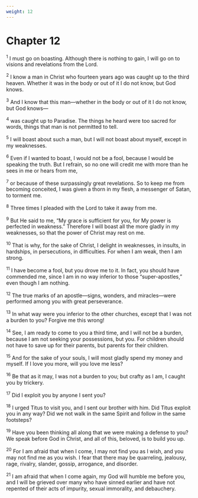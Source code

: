 ```yaml
---
weight: 12
---
```


# Chapter 12

<sup>1</sup> I must go on boasting. Although there is nothing to gain, I will go on to visions and revelations from the Lord. 

<sup>2</sup> I know a man in Christ who fourteen years ago was caught up to the third heaven. Whether it was in the body or out of it I do not know, but God knows. 

<sup>3</sup> And I know that this man—whether in the body or out of it I do not know, but God knows— 

<sup>4</sup> was caught up to Paradise. The things he heard were too sacred for words, things that man is not permitted to tell. 

<sup>5</sup> I will boast about such a man, but I will not boast about myself, except in my weaknesses. 

<sup>6</sup> Even if I wanted to boast, I would not be a fool, because I would be speaking the truth. But I refrain, so no one will credit me with more than he sees in me or hears from me, 

<sup>7</sup> or because of these surpassingly great revelations. So to keep me from becoming conceited, I was given a thorn in my flesh, a messenger of Satan, to torment me. 

<sup>8</sup> Three times I pleaded with the Lord to take it away from me. 

<sup>9</sup> But He said to me, “My grace is sufficient for you, for My power is perfected in weakness.” Therefore I will boast all the more gladly in my weaknesses, so that the power of Christ may rest on me. 

<sup>10</sup> That is why, for the sake of Christ, I delight in weaknesses, in insults, in hardships, in persecutions, in difficulties. For when I am weak, then I am strong. 

<sup>11</sup> I have become a fool, but you drove me to it. In fact, you should have commended me, since I am in no way inferior to those “super-apostles,” even though I am nothing. 

<sup>12</sup> The true marks of an apostle—signs, wonders, and miracles—were performed among you with great perseverance. 

<sup>13</sup> In what way were you inferior to the other churches, except that I was not a burden to you? Forgive me this wrong! 

<sup>14</sup> See, I am ready to come to you a third time, and I will not be a burden, because I am not seeking your possessions, but you. For children should not have to save up for their parents, but parents for their children. 

<sup>15</sup> And for the sake of your souls, I will most gladly spend my money and myself. If I love you more, will you love me less? 

<sup>16</sup> Be that as it may, I was not a burden to you; but crafty as I am, I caught you by trickery. 

<sup>17</sup> Did I exploit you by anyone I sent you? 

<sup>18</sup> I urged Titus to visit you, and I sent our brother with him. Did Titus exploit you in any way? Did we not walk in the same Spirit and follow in the same footsteps? 

<sup>19</sup> Have you been thinking all along that we were making a defense to you? We speak before God in Christ, and all of this, beloved, is to build you up. 

<sup>20</sup> For I am afraid that when I come, I may not find you as I wish, and you may not find me as you wish. I fear that there may be quarreling, jealousy, rage, rivalry, slander, gossip, arrogance, and disorder. 

<sup>21</sup> I am afraid that when I come again, my God will humble me before you, and I will be grieved over many who have sinned earlier and have not repented of their acts of impurity, sexual immorality, and debauchery. 


